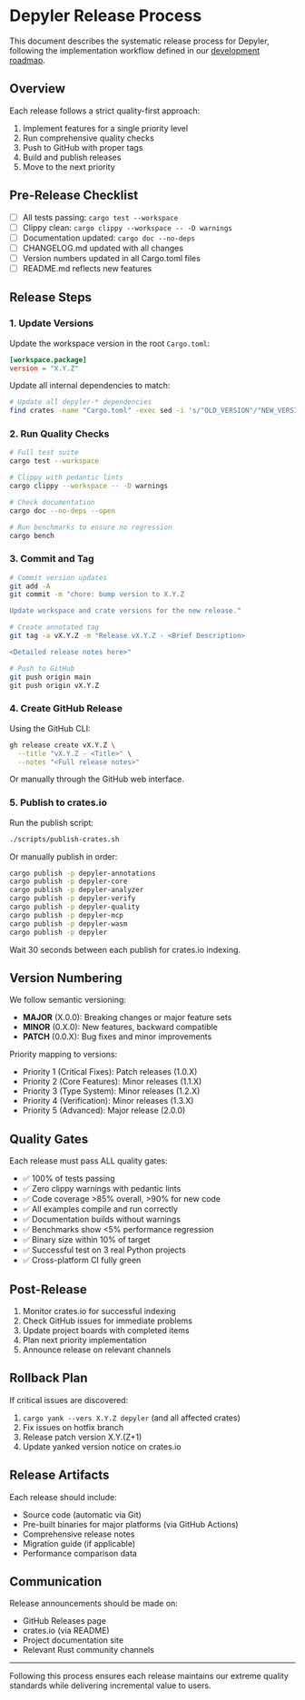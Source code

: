 # Depyler Release Process

This document describes the systematic release process for Depyler, following the implementation workflow defined in our [development roadmap](todo/next-gen-depyler.md).

## Overview

Each release follows a strict quality-first approach:
1. Implement features for a single priority level
2. Run comprehensive quality checks
3. Push to GitHub with proper tags
4. Build and publish releases
5. Move to the next priority

## Pre-Release Checklist

- [ ] All tests passing: `cargo test --workspace`
- [ ] Clippy clean: `cargo clippy --workspace -- -D warnings`
- [ ] Documentation updated: `cargo doc --no-deps`
- [ ] CHANGELOG.md updated with all changes
- [ ] Version numbers updated in all Cargo.toml files
- [ ] README.md reflects new features

## Release Steps

### 1. Update Versions

Update the workspace version in the root `Cargo.toml`:
```toml
[workspace.package]
version = "X.Y.Z"
```

Update all internal dependencies to match:
```bash
# Update all depyler-* dependencies
find crates -name "Cargo.toml" -exec sed -i 's/"OLD_VERSION"/"NEW_VERSION"/g' {} \;
```

### 2. Run Quality Checks

```bash
# Full test suite
cargo test --workspace

# Clippy with pedantic lints
cargo clippy --workspace -- -D warnings

# Check documentation
cargo doc --no-deps --open

# Run benchmarks to ensure no regression
cargo bench
```

### 3. Commit and Tag

```bash
# Commit version updates
git add -A
git commit -m "chore: bump version to X.Y.Z

Update workspace and crate versions for the new release."

# Create annotated tag
git tag -a vX.Y.Z -m "Release vX.Y.Z - <Brief Description>

<Detailed release notes here>"

# Push to GitHub
git push origin main
git push origin vX.Y.Z
```

### 4. Create GitHub Release

Using the GitHub CLI:
```bash
gh release create vX.Y.Z \
  --title "vX.Y.Z - <Title>" \
  --notes "<Full release notes>"
```

Or manually through the GitHub web interface.

### 5. Publish to crates.io

Run the publish script:
```bash
./scripts/publish-crates.sh
```

Or manually publish in order:
```bash
cargo publish -p depyler-annotations
cargo publish -p depyler-core  
cargo publish -p depyler-analyzer
cargo publish -p depyler-verify
cargo publish -p depyler-quality
cargo publish -p depyler-mcp
cargo publish -p depyler-wasm
cargo publish -p depyler
```

Wait 30 seconds between each publish for crates.io indexing.

## Version Numbering

We follow semantic versioning:
- **MAJOR** (X.0.0): Breaking changes or major feature sets
- **MINOR** (0.X.0): New features, backward compatible
- **PATCH** (0.0.X): Bug fixes and minor improvements

Priority mapping to versions:
- Priority 1 (Critical Fixes): Patch releases (1.0.X)
- Priority 2 (Core Features): Minor releases (1.1.X)
- Priority 3 (Type System): Minor releases (1.2.X)
- Priority 4 (Verification): Minor releases (1.3.X)
- Priority 5 (Advanced): Major release (2.0.0)

## Quality Gates

Each release must pass ALL quality gates:
- ✅ 100% of tests passing
- ✅ Zero clippy warnings with pedantic lints
- ✅ Code coverage >85% overall, >90% for new code
- ✅ All examples compile and run correctly
- ✅ Documentation builds without warnings
- ✅ Benchmarks show <5% performance regression
- ✅ Binary size within 10% of target
- ✅ Successful test on 3 real Python projects
- ✅ Cross-platform CI fully green

## Post-Release

1. Monitor crates.io for successful indexing
2. Check GitHub issues for immediate problems
3. Update project boards with completed items
4. Plan next priority implementation
5. Announce release on relevant channels

## Rollback Plan

If critical issues are discovered:
1. `cargo yank --vers X.Y.Z depyler` (and all affected crates)
2. Fix issues on hotfix branch
3. Release patch version X.Y.(Z+1)
4. Update yanked version notice on crates.io

## Release Artifacts

Each release should include:
- Source code (automatic via Git)
- Pre-built binaries for major platforms (via GitHub Actions)
- Comprehensive release notes
- Migration guide (if applicable)
- Performance comparison data

## Communication

Release announcements should be made on:
- GitHub Releases page
- crates.io (via README)
- Project documentation site
- Relevant Rust community channels

---

Following this process ensures each release maintains our extreme quality standards while delivering incremental value to users.